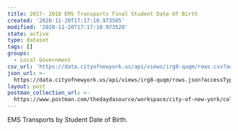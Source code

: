 ```yaml
---
title: 2017- 2018 EMS Transports Final Student Date Of Birth
created: '2020-11-20T17:17:10.973505'
modified: '2020-11-20T17:17:10.973520'
state: active
type: dataset
tags: []
groups:
  - Local Government
csv_url: 'https://data.cityofnewyork.us/api/views/irg8-quqm/rows.csv?accessType=DOWNLOAD'
json_url: >-
  https://data.cityofnewyork.us/api/views/irg8-quqm/rows.json?accessType=DOWNLOAD
layout: post
postman_collection_url: >-
  https://www.postman.com/thedaydasource/workspace/city-of-new-york/collection/15909983-d6b8661b-3633-433d-bca5-e5b9f072f69c
---
```

EMS Transports by Student Date of Birth.
